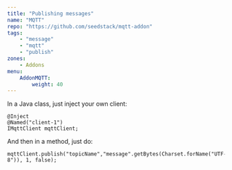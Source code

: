 ```yaml
---
title: "Publishing messages"
name: "MQTT"
repo: "https://github.com/seedstack/mqtt-addon"
tags:
    - "message"
    - "mqtt"
    - "publish"
zones:
    - Addons
menu:
    AddonMQTT:
        weight: 40
---
```


 
In a Java class, just inject your own client:

    @Inject
    @Named("client-1")
    IMqttClient mqttClient;
 
 And then in a method, just do:

	mqttClient.publish("topicName","message".getBytes(Charset.forName("UTF-8")), 1, false);
 
 
